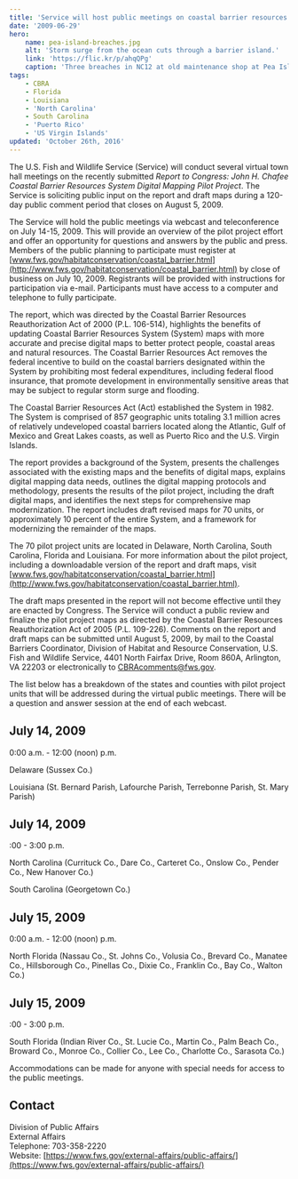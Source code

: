 ```yaml
---
title: 'Service will host public meetings on coastal barrier resources system pilot project units'
date: '2009-06-29'
hero:
    name: pea-island-breaches.jpg
    alt: 'Storm surge from the ocean cuts through a barrier island.'
    link: 'https://flic.kr/p/ahqQPg'
    caption: 'Three breaches in NC12 at old maintenance shop at Pea Island NWR. Photo by Tom MacKenzie, USFWS.'
tags:
    - CBRA
    - Florida
    - Louisiana
    - 'North Carolina'
    - South Carolina
    - 'Puerto Rico'
    - 'US Virgin Islands'
updated: 'October 26th, 2016'
---
```


The U.S. Fish and Wildlife Service (Service) will conduct several virtual town hall meetings on the recently submitted _Report to Congress: John H. Chafee Coastal Barrier Resources System Digital Mapping Pilot Project_. The Service is soliciting public input on the report and draft maps during a 120-day public comment period that closes on August 5, 2009.

The Service will hold the public meetings via webcast and teleconference on July 14-15, 2009. This will provide an overview of the pilot project effort and offer an opportunity for questions and answers by the public and press. Members of the public planning to participate must register at [www.fws.gov/habitatconservation/coastal_barrier.html](http://www.fws.gov/habitatconservation/coastal_barrier.html) by close of business on July 10, 2009. Registrants will be provided with instructions for participation via e-mail. Participants must have access to a computer and telephone to fully participate.

The report, which was directed by the Coastal Barrier Resources Reauthorization Act of 2000 (P.L. 106-514), highlights the benefits of updating Coastal Barrier Resources System (System) maps with more accurate and precise digital maps to better protect people, coastal areas and natural resources. The Coastal Barrier Resources Act removes the federal incentive to build on the coastal barriers designated within the System by prohibiting most federal expenditures, including federal flood insurance, that promote development in environmentally sensitive areas that may be subject to regular storm surge and flooding.

The Coastal Barrier Resources Act (Act) established the System in 1982. The System is comprised of 857 geographic units totaling 3.1 million acres of relatively undeveloped coastal barriers located along the Atlantic, Gulf of Mexico and Great Lakes coasts, as well as Puerto Rico and the U.S. Virgin Islands.

The report provides a background of the System, presents the challenges associated with the existing maps and the benefits of digital maps, explains digital mapping data needs, outlines the digital mapping protocols and methodology, presents the results of the pilot project, including the draft digital maps, and identifies the next steps for comprehensive map modernization. The report includes draft revised maps for 70 units, or approximately 10 percent of the entire System, and a framework for modernizing the remainder of the maps.

The 70 pilot project units are located in Delaware, North Carolina, South Carolina, Florida and Louisiana. For more information about the pilot project, including a downloadable version of the report and draft maps, visit [www.fws.gov/habitatconservation/coastal_barrier.html](http://www.fws.gov/habitatconservation/coastal_barrier.html).

The draft maps presented in the report will not become effective until they are enacted by Congress. The Service will conduct a public review and finalize the pilot project maps as directed by the Coastal Barrier Resources Reauthorization Act of 2005 (P.L. 109-226). Comments on the report and draft maps can be submitted until August 5, 2009, by mail to the Coastal Barriers Coordinator, Division of Habitat and Resource Conservation, U.S. Fish and Wildlife Service, 4401 North Fairfax Drive, Room 860A, Arlington, VA 22203 or electronically to [CBRAcomments@fws.gov](mailto:CBRAcomments@fws.gov).

The list below has a breakdown of the states and counties with pilot project units that will be addressed during the virtual public meetings. There will be a question and answer session at the end of each webcast.

## July 14, 2009

0:00 a.m. - 12:00 (noon) p.m.

Delaware (Sussex Co.)

Louisiana (St. Bernard Parish, Lafourche Parish, Terrebonne Parish, St. Mary Parish)

## July 14, 2009

:00 - 3:00 p.m.

North Carolina (Currituck Co., Dare Co., Carteret Co., Onslow Co., Pender Co., New Hanover Co.)

South Carolina (Georgetown Co.)

## July 15, 2009

0:00 a.m. - 12:00 (noon) p.m.

North Florida (Nassau Co., St. Johns Co., Volusia Co., Brevard Co., Manatee Co., Hillsborough Co., Pinellas Co., Dixie Co., Franklin Co., Bay Co., Walton Co.)

## July 15, 2009

:00 - 3:00 p.m.

South Florida (Indian River Co., St. Lucie Co., Martin Co., Palm Beach Co., Broward Co., Monroe Co., Collier Co., Lee Co., Charlotte Co., Sarasota Co.)

Accommodations can be made for anyone with special needs for access to the public meetings.

## Contact

Division of Public Affairs  
External Affairs  
Telephone: 703-358-2220  
Website: [https://www.fws.gov/external-affairs/public-affairs/](https://www.fws.gov/external-affairs/public-affairs/)
